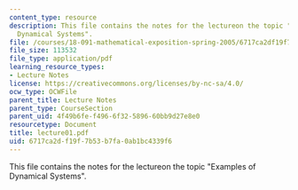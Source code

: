 ```yaml
---
content_type: resource
description: This file contains the notes for the lectureon the topic "Examples of
  Dynamical Systems".
file: /courses/18-091-mathematical-exposition-spring-2005/6717ca2df19f7b53b7fa0ab1bc4339f6_lecture01.pdf
file_size: 113532
file_type: application/pdf
learning_resource_types:
- Lecture Notes
license: https://creativecommons.org/licenses/by-nc-sa/4.0/
ocw_type: OCWFile
parent_title: Lecture Notes
parent_type: CourseSection
parent_uid: 4f49b6fe-f496-6f32-5896-60bb9d27e8e0
resourcetype: Document
title: lecture01.pdf
uid: 6717ca2d-f19f-7b53-b7fa-0ab1bc4339f6
---
```

This file contains the notes for the lectureon the topic "Examples of Dynamical Systems".
